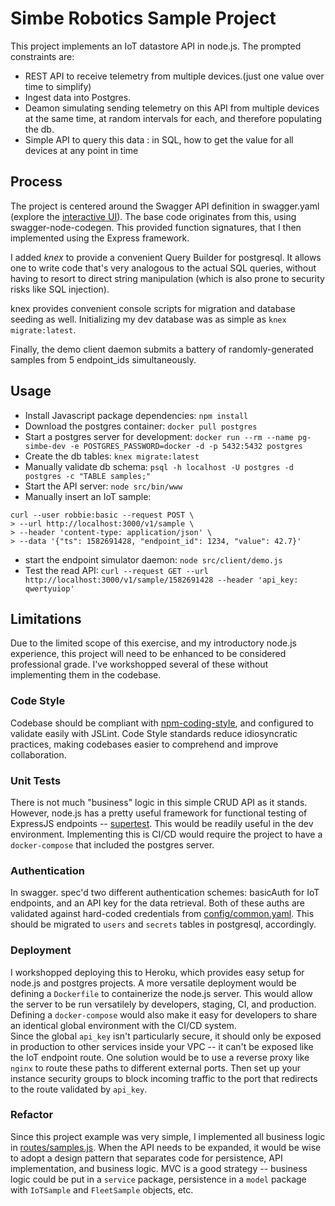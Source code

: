# Simbe Robotics Sample Project
This project implements an IoT datastore API in node.js.  The prompted constraints are:
-   REST API to receive telemetry from multiple devices.(just one value over time to simplify)
-   Ingest data into Postgres.
-   Deamon simulating sending telemetry on this API from multiple devices at the same time, at random intervals for each, and therefore populating the db.
-   Simple API to query this data : in SQL, how to get the value for all devices at any point in time

## Process
The project is centered around the Swagger API definition in swagger.yaml (explore the [interactive UI](https://robweb2000.github.io/simbe-project/)).  The base code originates from this, using swagger-node-codegen.  This provided function signatures, that I then implemented using the Express framework.

I added *knex* to provide a convenient Query Builder for postgresql.  It allows one to write code that's very analogous to the actual SQL queries, without having to resort to direct string manipulation (which is also prone to security risks like SQL injection).

knex provides convenient console scripts for migration and database seeding as well.  Initializing my dev database was as simple as `knex migrate:latest`.

Finally, the demo client daemon submits a battery of randomly-generated samples from 5 endpoint_ids simultaneously.

## Usage
- Install Javascript package dependencies: `npm install`
- Download the postgres container: `docker pull postgres`
- Start a postgres server for development: `docker run --rm --name pg-simbe-dev -e POSTGRES_PASSWORD=docker -d -p 5432:5432 postgres`
- Create the db tables: `knex migrate:latest`
- Manually validate db schema: `psql -h localhost -U postgres -d postgres -c "TABLE samples;"`
- Start the API server: `node src/bin/www`
- Manually insert an IoT sample: 
```
curl --user robbie:basic --request POST \
> --url http://localhost:3000/v1/sample \
> --header 'content-type: application/json' \
> --data '{"ts": 1582691428, "endpoint_id": 1234, "value": 42.7}'
```
- start the endpoint simulator daemon: `node src/client/demo.js`
- Test the read API: `curl --request GET --url http://localhost:3000/v1/sample/1582691428 --header 'api_key: qwertyuiop'`

## Limitations
Due to the limited scope of this exercise, and my introductory node.js experience, this project will need to be enhanced to be considered professional grade.  I've workshopped several of these without implementing them in the codebase.

### Code Style
Codebase should be compliant with [npm-coding-style](https://docs.npmjs.com/misc/coding-style.html), and configured to validate easily with JSLint.  Code Style standards reduce idiosyncratic practices, making codebases easier to comprehend and improve collaboration.

### Unit Tests
There is not much "business" logic in this simple CRUD API as it stands.  However, node.js has a pretty useful framework for functional testing of ExpressJS endpoints -- [supertest](https://www.npmjs.com/package/supertest).  This would be readily useful in the dev environment.  Implementing this is CI/CD would require the project to have a `docker-compose` that included the postgres server.

### Authentication
In swagger. spec'd two different authentication schemes: basicAuth for IoT endpoints, and an API key for the data retrieval.  Both of these auths are validated against hard-coded credentials from [config/common.yaml](config/common.yaml).   This should be migrated to `users` and `secrets` tables in postgresql, accordingly.

### Deployment
I workshopped deploying this to Heroku, which provides easy setup for node.js and postgres projects.  A more versatile deployment would be defining a `Dockerfile` to containerize the node.js server.  This would allow the server to be run versatilely by developers, staging, CI, and production.
Defining a `docker-compose` would also make it easy for developers to share an identical global environment with the CI/CD system.  
Since the global `api_key` isn't particularly secure, it should only be exposed in production to other services inside your VPC -- it can't be exposed like the IoT endpoint route.  One solution would be to use a reverse proxy like `nginx` to route these paths to different external ports.  Then set up your instance security groups to block incoming traffic to the port that redirects to the route validated by `api_key`. 

### Refactor
Since this project example was very simple, I implemented all business logic in [routes/samples.js](routes/samples.js).  When the  API needs to be expanded, it would be wise to adopt a design pattern that separates code for persistence, API implementation, and business logic.  MVC is a good strategy -- business logic could be put in a `service` package, persistence in a `model` package with `IoTSample` and `FleetSample` objects, etc.
